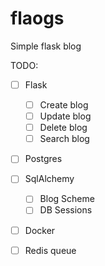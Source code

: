 # flaogs
Simple flask blog

TODO:

- [ ] Flask 
  - [ ] Create blog
  - [ ] Update blog
  - [ ] Delete blog
  - [ ] Search blog
- [ ] Postgres
- [ ] SqlAlchemy
  - [ ] Blog Scheme
  - [ ] DB Sessions 
- [ ] Docker
- [ ] Redis queue

